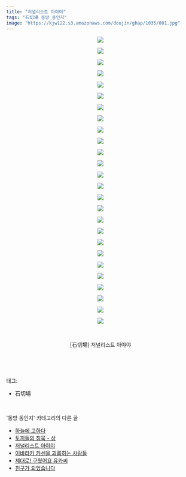 ```yaml
---
title: "저널리스트 아야야"
tags: "石切場 동방_동인지"
image: "https://kjw122.s3.amazonaws.com/doujin/ghap/1035/001.jpg"
---
```

<div class="article">
<p style="text-align: center; clear: none; float: none;"><img src="{{ site.imgserver5 }}/ghap/1035/001.jpg"/></p>
<p style="text-align: center; clear: none; float: none;"><img src="{{ site.imgserver5 }}/ghap/1035/002.jpg"/></p>
<p style="text-align: center; clear: none; float: none;"><img src="{{ site.imgserver5 }}/ghap/1035/003.jpg"/></p>
<p style="text-align: center; clear: none; float: none;"><img src="{{ site.imgserver5 }}/ghap/1035/004.jpg"/></p>
<p style="text-align: center; clear: none; float: none;"><img src="{{ site.imgserver5 }}/ghap/1035/005.jpg"/></p>
<p style="text-align: center; clear: none; float: none;"><img src="{{ site.imgserver5 }}/ghap/1035/006.jpg"/></p>
<p style="text-align: center; clear: none; float: none;"><img src="{{ site.imgserver5 }}/ghap/1035/007.jpg"/></p>
<p style="text-align: center; clear: none; float: none;"><img src="{{ site.imgserver5 }}/ghap/1035/008.jpg"/></p>
<p style="text-align: center; clear: none; float: none;"><img src="{{ site.imgserver5 }}/ghap/1035/009.jpg"/></p>
<p style="text-align: center; clear: none; float: none;"><img src="{{ site.imgserver5 }}/ghap/1035/010.jpg"/></p>
<p style="text-align: center; clear: none; float: none;"><img src="{{ site.imgserver5 }}/ghap/1035/011.jpg"/></p>
<p style="text-align: center; clear: none; float: none;"><img src="{{ site.imgserver5 }}/ghap/1035/012.jpg"/></p>
<p style="text-align: center; clear: none; float: none;"><img src="{{ site.imgserver5 }}/ghap/1035/013.jpg"/></p>
<p style="text-align: center; clear: none; float: none;"><img src="{{ site.imgserver5 }}/ghap/1035/014.jpg"/></p>
<p style="text-align: center; clear: none; float: none;"><img src="{{ site.imgserver5 }}/ghap/1035/015.jpg"/></p>
<p style="text-align: center; clear: none; float: none;"><img src="{{ site.imgserver5 }}/ghap/1035/016.jpg"/></p>
<p style="text-align: center; clear: none; float: none;"><img src="{{ site.imgserver5 }}/ghap/1035/017.jpg"/></p>
<p style="text-align: center; clear: none; float: none;"><img src="{{ site.imgserver5 }}/ghap/1035/018.jpg"/></p>
<p style="text-align: center; clear: none; float: none;"><img src="{{ site.imgserver5 }}/ghap/1035/019.jpg"/></p>
<p style="text-align: center; clear: none; float: none;"><img src="{{ site.imgserver5 }}/ghap/1035/020.jpg"/></p>
<p style="text-align: center; clear: none; float: none;"><img src="{{ site.imgserver5 }}/ghap/1035/021.jpg"/></p>
<p style="text-align: center; clear: none; float: none;"><img src="{{ site.imgserver5 }}/ghap/1035/022.jpg"/></p>
<p style="text-align: center; clear: none; float: none;"><img src="{{ site.imgserver5 }}/ghap/1035/023.jpg"/></p>
<p style="text-align: center; clear: none; float: none;"><img src="{{ site.imgserver5 }}/ghap/1035/024.jpg"/></p>
<p style="text-align: center; clear: none; float: none;"><img src="{{ site.imgserver5 }}/ghap/1035/025.jpg"/></p>
<p style="text-align: center; clear: none; float: none;"><img src="{{ site.imgserver5 }}/ghap/1035/026.jpg"/></p>
<p style="text-align: center; clear: none; float: none;"><br/></p>
<p style="text-align: center; clear: none; float: none;">[石切場] 저널리스트 아야야</p>
<p><br/></p>
</div><br/>
<div class="tagTrail">
<p>태그: </p>
<ul>
<li>石切場</li>
</ul>
</div><br/>
<div class="another">
<p>'동방 동인지' 카테고리의 다른 글</p>
<ul>
<li><a href="/ghap_1038">하늘에 고하다</a></li>
<li><a href="/ghap_1037">토끼들의 침묵 - 상</a></li>
<li><a href="/ghap_1035">저널리스트 아야야</a></li>
<li><a href="/ghap_1034">이바라키 카센을 괴롭히는 사람들</a></li>
<li><a href="/ghap_1033">제대로! 구웠어요 유카씨</a></li>
<li><a href="/ghap_1026">친구가 되었습니다</a></li>
</ul>
</div><br/>
<div class="cb_module cb_fluid">
<div class="cb_wrt cb_profile">
</div><!-- commentList close -->
</div><br/>
